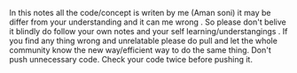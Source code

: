 In this notes all the code/concept is writen by me (Aman soni) it may be differ from your understanding and it can me wrong . So please don't belive it blindly do follow your own notes and your self learning/understangings . 
If you find any thing wrong and unrelatable please do pull and let the whole community know the new way/efficient way to do the same thing.
Don't push unnecessary code.
Check your code twice before pushing it.
